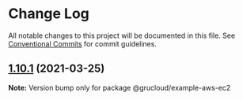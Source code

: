 # Change Log

All notable changes to this project will be documented in this file.
See [Conventional Commits](https://conventionalcommits.org) for commit guidelines.

## [1.10.1](https://github.com/grucloud/grucloud/compare/v1.9.4...v1.10.1) (2021-03-25)

**Note:** Version bump only for package @grucloud/example-aws-ec2
